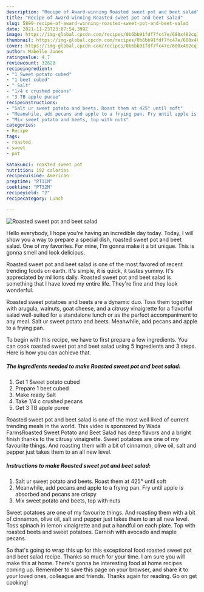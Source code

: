 ```yaml
---
description: "Recipe of Award-winning Roasted sweet pot and beet salad"
title: "Recipe of Award-winning Roasted sweet pot and beet salad"
slug: 5899-recipe-of-award-winning-roasted-sweet-pot-and-beet-salad
date: 2021-11-23T23:07:54.399Z
image: https://img-global.cpcdn.com/recipes/0b6bb91fdf7fc47e/680x482cq70/roasted-sweet-pot-and-beet-salad-recipe-main-photo.jpg
thumbnail: https://img-global.cpcdn.com/recipes/0b6bb91fdf7fc47e/680x482cq70/roasted-sweet-pot-and-beet-salad-recipe-main-photo.jpg
cover: https://img-global.cpcdn.com/recipes/0b6bb91fdf7fc47e/680x482cq70/roasted-sweet-pot-and-beet-salad-recipe-main-photo.jpg
author: Mabelle Jones
ratingvalue: 4.7
reviewcount: 32628
recipeingredient:
- "1 Sweet potato cubed"
- "1 beet cubed"
- " Salt"
- "1/4 c crushed pecans"
- "3 TB apple puree"
recipeinstructions:
- "Salt ur sweet potato and beets. Roast them at 425° until soft"
- "Meanwhile, add pecans and apple to a frying pan. Fry until apple is absorbed and pecans are crispy"
- "Mix sweet potato and beets, top with nuts"
categories:
- Recipe
tags:
- roasted
- sweet
- pot

katakunci: roasted sweet pot 
nutrition: 192 calories
recipecuisine: American
preptime: "PT11M"
cooktime: "PT32M"
recipeyield: "2"
recipecategory: Lunch

---
```



![Roasted sweet pot and beet salad](https://img-global.cpcdn.com/recipes/0b6bb91fdf7fc47e/680x482cq70/roasted-sweet-pot-and-beet-salad-recipe-main-photo.jpg)

Hello everybody, I hope you're having an incredible day today. Today, I will show you a way to prepare a special dish, roasted sweet pot and beet salad. One of my favorites. For mine, I'm gonna make it a bit unique. This is gonna smell and look delicious.

Roasted sweet pot and beet salad is one of the most favored of recent trending foods on earth. It's simple, it is quick, it tastes yummy. It's appreciated by millions daily. Roasted sweet pot and beet salad is something that I have loved my entire life. They're fine and they look wonderful.

Roasted sweet potatoes and beets are a dynamic duo. Toss them together with arugula, walnuts, goat cheese, and a citrusy vinaigrette for a flavorful salad well-suited for a standalone lunch or as the perfect accompaniment to any meal. Salt ur sweet potato and beets. Meanwhile, add pecans and apple to a frying pan.


To begin with this recipe, we have to first prepare a few ingredients. You can cook roasted sweet pot and beet salad using 5 ingredients and 3 steps. Here is how you can achieve that.

<!--inarticleads1-->

##### The ingredients needed to make Roasted sweet pot and beet salad:

1. Get 1 Sweet potato cubed
1. Prepare 1 beet cubed
1. Make ready  Salt
1. Take 1/4 c crushed pecans
1. Get 3 TB apple puree


Roasted sweet pot and beet salad is one of the most well liked of current trending meals in the world. This video is sponsored by Wada FarmsRoasted Sweet Potato and Beet Salad has deep flavors and a bright finish thanks to the citrusy vinaigrette. Sweet potatoes are one of my favourite things. And roasting them with a bit of cinnamon, olive oil, salt and pepper just takes them to an all new level. 

<!--inarticleads2-->

##### Instructions to make Roasted sweet pot and beet salad:

1. Salt ur sweet potato and beets. Roast them at 425° until soft
1. Meanwhile, add pecans and apple to a frying pan. Fry until apple is absorbed and pecans are crispy
1. Mix sweet potato and beets, top with nuts


Sweet potatoes are one of my favourite things. And roasting them with a bit of cinnamon, olive oil, salt and pepper just takes them to an all new level. Toss spinach in lemon vinaigrette and put a handful on each plate. Top with roasted beets and sweet potatoes. Garnish with avocado and maple pecans. 

So that's going to wrap this up for this exceptional food roasted sweet pot and beet salad recipe. Thanks so much for your time. I am sure you will make this at home. There's gonna be interesting food at home recipes coming up. Remember to save this page on your browser, and share it to your loved ones, colleague and friends. Thanks again for reading. Go on get cooking!
